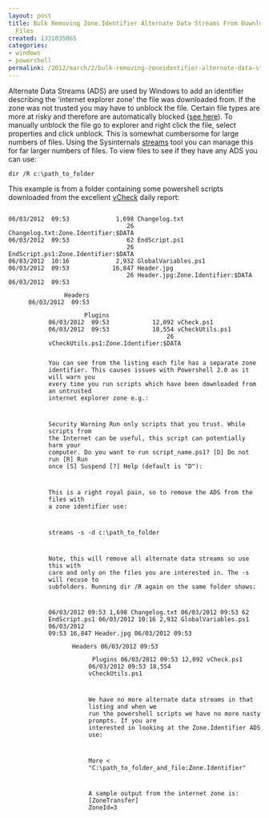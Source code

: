```yaml
---
layout: post
title: Bulk Removing Zone.Identifier Alternate Data Streams From Downloaded Windows
  Files
created: 1331035065
categories:
- windows
- powershell
permalink: /2012/march/2/bulk-removing-zoneidentifier-alternate-data-streams-downloaded-windows-files
---
```

Alternate Data Streams (ADS) are used by Windows to add an identifier describing the 'internet explorer zone' the file was downloaded from. If the zone was not trusted you may have to unblock the file. Certain file types are more at risky and therefore are automatically blocked (<a href="http://support.microsoft.com/kb/883260">see here</a>). To manually unblock the file go to explorer and right click the file, select properties and click unblock. This is somewhat cumbersome for large numbers of files. Using the Sysinternals <a href="http://technet.microsoft.com/en-us/sysinternals/bb897440">streams</a> tool you can manage this for far larger numbers of files. To view files to see if they have any ADS you can use:

`dir /R c:\path_to_folder`

This example is from a folder containing some powershell scripts downloaded from the excellent <a href="http://www.virtu-al.net/featured-scripts/vcheck/">vCheck</a> daily report:

<code>
06/03/2012  09:53             1,698 Changelog.txt  
                                 26 Changelog.txt:Zone.Identifier:$DATA  
06/03/2012  09:53                62 EndScript.ps1  
                                 26 EndScript.ps1:Zone.Identifier:$DATA  
06/03/2012  10:16             2,932 GlobalVariables.ps1  
06/03/2012  09:53            16,847 Header.jpg  
                                 26 Header.jpg:Zone.Identifier:$DATA  
06/03/2012  09:53    <DIR>          Headers  
06/03/2012  09:53    <DIR>          Plugins  
06/03/2012  09:53            12,092 vCheck.ps1  
06/03/2012  09:53            18,554 vCheckUtils.ps1  
                                 26 vCheckUtils.ps1:Zone.Identifier:$DATA</ code>

You can see from the listing each file has a separate zone identifier. This causes issues with Powershell 2.0 as it will warn you every time you run scripts which have been downloaded from an untrusted internet explorer zone e.g.:

Security Warning
Run only scripts that you trust. While scripts from the Internet can be useful, this script can potentially harm your computer. Do you want to run script_name.ps1?
[D] Do not run  [R] Run once  [S] Suspend  [?] Help (default is "D"):

This is a right royal pain, so to remove the ADS from the files with a zone identifier use:

streams -s -d c:\path_to_folder

Note, this will remove all alternate data streams so use this with care and only on the files you are interested in. The -s will recuse to subfolders. Running dir /R again on the same folder shows:

06/03/2012  09:53             1,698 Changelog.txt
06/03/2012  09:53                62 EndScript.ps1
06/03/2012  10:16             2,932 GlobalVariables.ps1
06/03/2012  09:53            16,847 Header.jpg
06/03/2012  09:53    <DIR>          Headers
06/03/2012  09:53    <DIR>          Plugins
06/03/2012  09:53            12,092 vCheck.ps1
06/03/2012  09:53            18,554 vCheckUtils.ps1

We have no more alternate data streams in that listing and when we run the powershell scripts we have no more nasty prompts. If you are interested in looking at the Zone.Identifier ADS use:

More < "C:\path_to_folder_and_file:Zone.Identifier"

A sample output from the internet zone is:
[ZoneTransfer]
ZoneId=3
